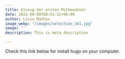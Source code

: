 ```yaml
---
title: Einzug der ersten Mitbewohner
date: 2021-06-08T08:51:12+00:00
author: Livia Mathys
image_webp: "/images/selection_341.jpg"
image: ''
description: This is meta description

---
```

Check this link below for install hugo on your computer.
